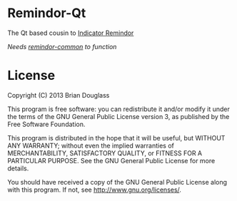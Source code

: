 Remindor-Qt
===========

The Qt based cousin to [Indicator Remindor](http://bhdouglass.com/remindor/)

*Needs [remindor-common](https://github.com/bhdouglass/remindor-common) to function*

License
=======

Copyright (C) 2013 Brian Douglass

This program is free software: you can redistribute it and/or modify it under the terms of the GNU General Public License version 3, as published 
by the Free Software Foundation.

This program is distributed in the hope that it will be useful, but WITHOUT ANY WARRANTY; without even the implied warranties of MERCHANTABILITY, SATISFACTORY QUALITY, or FITNESS FOR A PARTICULAR PURPOSE.  See the GNU General Public License for more details.

You should have received a copy of the GNU General Public License along with this program.  If not, see <http://www.gnu.org/licenses/>.
